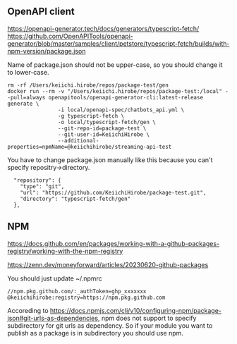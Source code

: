 
## OpenAPI client

https://openapi-generator.tech/docs/generators/typescript-fetch/
https://github.com/OpenAPITools/openapi-generator/blob/master/samples/client/petstore/typescript-fetch/builds/with-npm-version/package.json

Name of package.json should not be upper-case, so you should change it to lower-case.

```
rm -rf /Users/keiichi.hirobe/repos/package-test/gen
docker run --rm -v "/Users/keiichi.hirobe/repos/package-test:/local" --pull=always openapitools/openapi-generator-cli:latest-release generate \
                -i local/openapi-spec/chatbots_api.yml \
                -g typescript-fetch \
                -o local/typescript-fetch/gen \
                --git-repo-id=package-test \
                --git-user-id=KeiichiHirobe \
                --additional-properties=npmName=@keiichihirobe/streaming-api-test
```

You have to change package.json manually like this because you can't specify repositry->directory.

```
  "repository": {
    "type": "git",
    "url": "https://github.com/KeiichiHirobe/package-test.git",
    "directory": "typescript-fetch/gen"
  },
```

## NPM
https://docs.github.com/en/packages/working-with-a-github-packages-registry/working-with-the-npm-registry

https://zenn.dev/moneyforward/articles/20230620-github-packages

You should just update ~/.npmrc

```
//npm.pkg.github.com/:_authToken=ghp_xxxxxxx
@keiichihirobe:registry=https://npm.pkg.github.com
```

Accoreding to https://docs.npmjs.com/cli/v10/configuring-npm/package-json#git-urls-as-dependencies, npm does not support to specify subdirectory for git urls as dependency.
So if your module you want to publish as a package is in subdirectory you should use npm.
